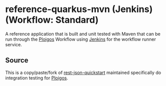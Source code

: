 # reference-quarkus-mvn (Jenkins) (Workflow: Standard)

A reference application that is built and unit tested with Maven
that can be run through the [Ploigos](https://github.com/ploigos) Workflow using
[Jenkins](https://github.com/jenkins-infra/) for the workflow runner service.

## Source

This is a copy/paste/fork of [rest-json-quickstart](https://github.com/quarkusio/quarkus-quickstarts/tree/master/rest-json-quickstart)
maintained specifically do integration testing for [Ploigos](https://github.com/ploigos).
